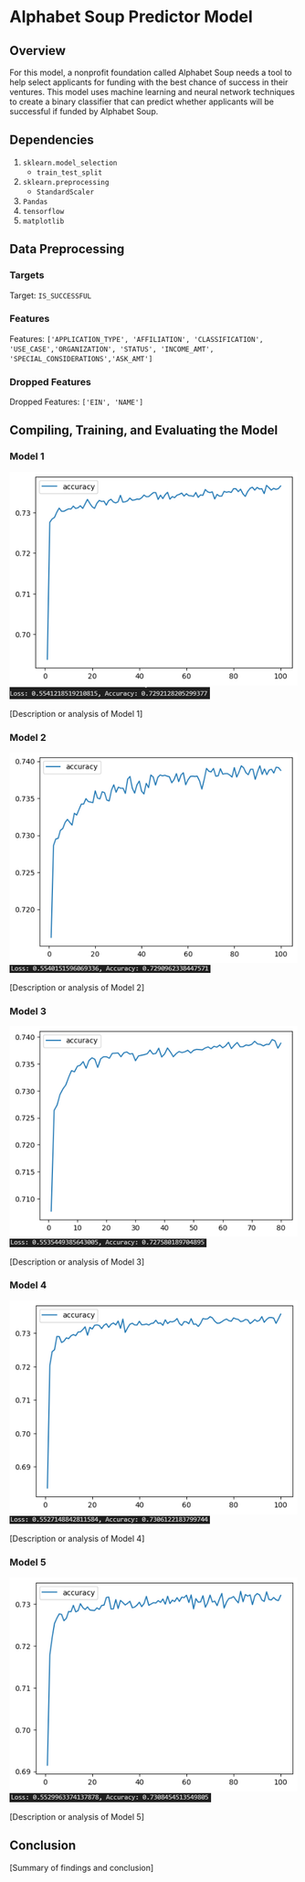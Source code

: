 # Alphabet Soup Predictor Model

## Overview

For this model, a nonprofit foundation called Alphabet Soup needs a tool to help select applicants for funding with the best chance of success in their ventures. This model uses machine learning and neural network techniques to create a binary classifier that can predict whether applicants will be successful if funded by Alphabet Soup.

## Dependencies

1. `sklearn.model_selection`
   - `train_test_split`
2. `sklearn.preprocessing`
   - `StandardScaler`
3. `Pandas`
4. `tensorflow`
5. `matplotlib`

## Data Preprocessing

### Targets

Target: `IS_SUCCESSFUL`

### Features

Features: `['APPLICATION_TYPE', 'AFFILIATION', 'CLASSIFICATION', 'USE_CASE','ORGANIZATION', 'STATUS', 'INCOME_AMT', 'SPECIAL_CONSIDERATIONS','ASK_AMT']`

### Dropped Features

Dropped Features: `['EIN', 'NAME']`

## Compiling, Training, and Evaluating the Model

### Model 1
![Model 1 Accuracy Plot](https://github.com/AAlbers341/deep-learning-challenge/blob/main/Visuals/Plots/model1_plot.png)
![Model 1 Evaluation](https://github.com/AAlbers341/deep-learning-challenge/blob/main/Visuals/Evaluations/model1_evaluation.PNG)

[Description or analysis of Model 1]

### Model 2
![Model 2 Accuracy Plot](https://github.com/AAlbers341/deep-learning-challenge/blob/main/Visuals/Plots/model2_plot.png)
![Model 2 Evaluation](https://github.com/AAlbers341/deep-learning-challenge/blob/main/Visuals/Evaluations/model2_evaluation.PNG)

[Description or analysis of Model 2]

### Model 3
![Model 3 Accuracy Plot](https://github.com/AAlbers341/deep-learning-challenge/blob/main/Visuals/Plots/model3_plot.png)
![Model 3 Evaluation](https://github.com/AAlbers341/deep-learning-challenge/blob/main/Visuals/Evaluations/model3_evaluation.PNG)

[Description or analysis of Model 3]

### Model 4
![Model 4 Accuracy Plot](https://github.com/AAlbers341/deep-learning-challenge/blob/main/Visuals/Plots/model4_plot.png)
![Model 4 Evaluation](https://github.com/AAlbers341/deep-learning-challenge/blob/main/Visuals/Evaluations/model4_evaluation.PNG)

[Description or analysis of Model 4]

### Model 5
![Model 5 Accuracy Plot](https://github.com/AAlbers341/deep-learning-challenge/blob/main/Visuals/Plots/model5_plot.png)
![Model 5 Evaluation](https://github.com/AAlbers341/deep-learning-challenge/blob/main/Visuals/Evaluations/model5_evaluation.PNG)

[Description or analysis of Model 5]

## Conclusion

[Summary of findings and conclusion]
